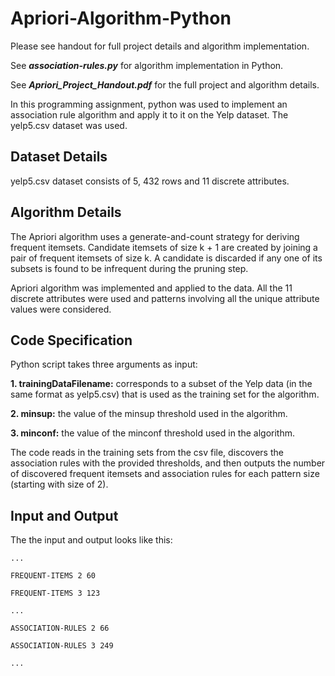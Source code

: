 # Apriori-Algorithm-Python

Please see handout for full project details and algorithm implementation.

See ***association-rules.py*** for algorithm implementation in Python.

See ***Apriori_Project_Handout.pdf*** for the full project and algorithm details.

In this programming assignment, python was used to implement an association rule algorithm and apply it to it on the Yelp dataset. The yelp5.csv dataset was used.

## Dataset Details

yelp5.csv dataset consists of 5, 432 rows and 11 discrete attributes.

## Algorithm Details

The Apriori algorithm uses a generate-and-count strategy for deriving frequent itemsets. Candidate itemsets of size k + 1 are created by joining a pair of frequent itemsets of size k. A candidate is discarded if any one of its subsets is found to be infrequent during the pruning step.

Apriori algorithm was implemented and applied to the data. All the 11 discrete attributes were used and patterns involving all the unique attribute values were considered.

## Code Specification

Python script takes three arguments as input:

**1. trainingDataFilename:** corresponds to a subset of the Yelp data (in the same format as yelp5.csv) that is used as the training set for the algorithm.

**2. minsup:** the value of the minsup threshold used in the algorithm.

**3. minconf:** the value of the minconf threshold used in the algorithm.

The code reads in the training sets from the csv file, discovers the association rules with the provided thresholds, and then outputs the number of discovered frequent itemsets and association rules for each pattern size (starting with size of 2).

## Input and Output

The the input and output looks like this:

```
...

FREQUENT-ITEMS 2 60

FREQUENT-ITEMS 3 123

...

ASSOCIATION-RULES 2 66

ASSOCIATION-RULES 3 249

...

```
